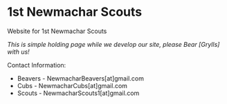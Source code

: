 # 1st Newmachar Scouts
Website for 1st Newmachar Scouts

_This is simple holding page while we develop our site, please Bear [Grylls] with us!_

Contact Information:

* Beavers - NewmacharBeavers[at]gmail.com
* Cubs - NewmacharCubs[at]gmail.com
* Scouts - NewmacharScouts1[at]gmail.com 
